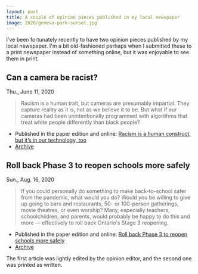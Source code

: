 ```yaml
---
layout: post
title: A couple of opinion pieces published in my local newspaper
image: 2020/geneva-park-sunset.jpg
---
```


I've been fortunately recently to have two opinion pieces published by my local newspaper. I'm a bit old-fashioned perhaps when I submitted these to a print newspaper instead of something online, but it was enjoyable to see them in print.

## Can a camera be racist?

Thu., June 11, 2020

> Racism is a human trait, but cameras are presumably impartial. They capture reality as it is, not as we believe it to be. But what if our cameras had been unintentionally programmed with algorithms that treat white people differently than black people?

- Published in the paper edition and online: [Racism is a human construct, but it’s in our technology, too](https://www.thespec.com/opinion/contributors/2020/06/11/racism-is-a-human-construct-but-its-in-our-technology-too.html)
- [Archive](https://web.archive.org/save/https://www.thespec.com/opinion/contributors/2020/06/11/racism-is-a-human-construct-but-its-in-our-technology-too.html)

## Roll back Phase 3 to reopen schools more safely

Sun., Aug. 16, 2020

> If you could personally do something to make back-to-school safer from the pandemic, what would you do? Would you be willing to give up going to bars and restaurants, 50- or 100-person gatherings, movie theatres, or even worship? Many, especially teachers, schoolchildren, and parents, would probably be happy to do this and more — effectively to roll back Ontario's Stage 3 reopening.

- Published in the paper edition and online: [Roll back Phase 3 to reopen schools more safely](https://www.thespec.com/opinion/contributors/2020/08/16/roll-back-phase-3-to-reopen-schools-more-safely.html)
- [Archive](https://web.archive.org/web/20200820012349/https://www.thespec.com/opinion/contributors/2020/08/16/roll-back-phase-3-to-reopen-schools-more-safely.html)

The first article was lightly edited by the opinion editor, and the second one was printed as written.